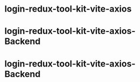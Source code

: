 # login-redux-tool-kit-vite-axios
# login-redux-tool-kit-vite-axios-Backend
# login-redux-tool-kit-vite-axios-Backend
